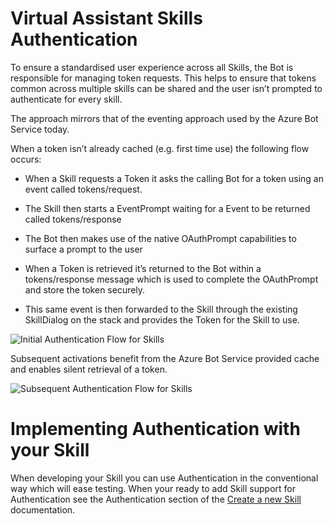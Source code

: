 # Virtual Assistant Skills Authentication

To ensure a standardised user experience across all Skills, the Bot is responsible for managing token requests. This helps to ensure that tokens common across multiple skills can be shared and the user isn’t prompted to authenticate for every skill.

The approach mirrors that of the eventing approach used by the Azure Bot Service today.

When a token isn’t already cached (e.g. first time use) the following flow occurs:
- When a Skill requests a Token it asks the calling Bot for a token using an event called tokens/request. 
- The Skill then starts a EventPrompt waiting for a Event to be returned called tokens/response

- The Bot then makes use of the native OAuthPrompt capabilities to surface a prompt to the user
- When a Token is retrieved it’s returned to the Bot within a tokens/response message which is used to complete the OAuthPrompt and store the token securely.
- This same event is then forwarded to the Skill through the existing SkillDialog on the stack and provides the Token for the Skill to use.

![Initial Authentication Flow for Skills](../../media/virtualassistant-SkillAuthInitialFlow.png)

Subsequent activations benefit from the Azure Bot Service provided cache and enables silent retrieval of a token.

![Subsequent Authentication Flow for Skills](../../media/virtualassistant-SkillAuthSubsequentFlow.png)

# Implementing Authentication with your Skill

When developing your Skill you can use Authentication in the conventional way which will ease testing. When your ready to add Skill support for Authentication see the Authentication section of the [Create a new Skill](../../skills/README.md#skills) documentation.